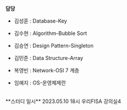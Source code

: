 **담당**

- 김성훈 : Database-Key

- 김수현 : Algorithm-Bubble Sort

- 김승연 : Design Pattern-Singleton

- 김민준 : Data Structure-Array

- 복영빈 : Network-OSI 7 계층

- 임예지 : OS-운영체제란

<br>
**스터디 일시**
2023.05.10 18시 우리FISA 강의실4

